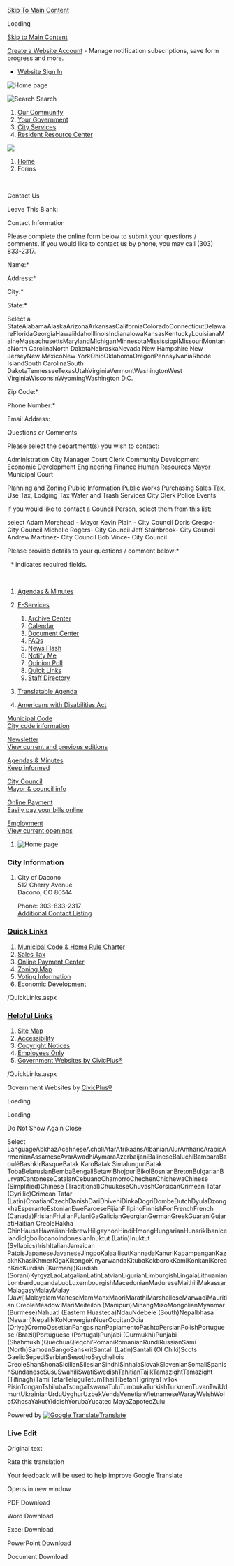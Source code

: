 [Skip To Main Content](https://www.cityofdacono.com/forms.aspx?fid=41%2F)

Loading

[Skip to Main Content](https://www.cityofdacono.com/forms.aspx?fid=41%2F)

[Create a Website Account](https://www.cityofdacono.com/MyAccount/ProfileCreate) - Manage notification subscriptions, save form progress and more.   

- [Website Sign In](https://www.cityofdacono.com/MyAccount)

![Home page](https://www.cityofdacono.com/ImageRepository/Document?documentID=4794)

![Search](https://www.cityofdacono.com/ImageRepository/Document?documentID=4808) Search

1. [Our Community](https://www.cityofdacono.com/31/Our-Community)
2. [Your Government](https://www.cityofdacono.com/27/Your-Government)
3. [City Services](https://www.cityofdacono.com/1038/City-Services)
4. [Resident Resource Center](https://www.cityofdacono.com/1039/Resident-Resource-Center)

<!--THE END-->

![](https://www.cityofdacono.com/ImageRepository/Document?documentID=4795)

1. [Home](https://www.cityofdacono.com)
2. Forms

 

Contact Us

Leave This Blank:

Contact Information

Please complete the online form below to submit your questions / comments. If you would like to contact us by phone, you may call (303) 833-2317.

Name:*

Address:*

City:*

State:*

Select a StateAlabamaAlaskaArizonaArkansasCaliforniaColoradoConnecticutDelawareFloridaGeorgiaHawaiiIdahoIllinoisIndianaIowaKansasKentuckyLouisianaMaineMassachusettsMarylandMichiganMinnesotaMississippiMissouriMontanaNorth CarolinaNorth DakotaNebraskaNevada New Hampshire New JerseyNew MexicoNew YorkOhioOklahomaOregonPennsylvaniaRhode IslandSouth CarolinaSouth DakotaTennesseeTexasUtahVirginiaVermontWashingtonWest VirginiaWisconsinWyomingWashington D.C.

Zip Code:*

Phone Number:*

Email Address:

Questions or Comments

Please select the department(s) you wish to contact:

Administration City Manager Court Clerk Community Development Economic Development Engineering Finance Human Resources Mayor Municipal Court

Planning and Zoning Public Information Public Works Purchasing Sales Tax, Use Tax, Lodging Tax Water and Trash Services City Clerk Police Events

If you would like to contact a Council Person, select them from this list:

select Adam Morehead - Mayor Kevin Plain - City Council Doris Crespo- City Council Michelle Rogers- City Council Jeff Stainbrook- City Council Andrew Martinez- City Council Bob Vince- City Council

Please provide details to your questions / comment below:*

  * indicates required fields.  

     

1. [Agendas &amp; Minutes](https://www.cityofdacono.com/AgendaCenter)
2. [E-Services](https://www.cityofdacono.com/9/E-Services)
   
   1. [Archive Center](https://www.cityofdacono.com/archive.asp)
   2. [Calendar](https://www.cityofdacono.com/calendar.aspx)
   3. [Document Center](https://www.cityofdacono.com/documentcenterii.asp)
   4. [FAQs](https://www.cityofdacono.com/faq.asp)
   5. [News Flash](https://www.cityofdacono.com/CivicAlerts.asp)
   6. [Notify Me](https://www.cityofdacono.com/list.asp)
   7. [Opinion Poll](https://www.cityofdacono.com/polls.asp)
   8. [Quick Links](https://www.cityofdacono.com/quicklinks.asp)
   9. [Staff Directory](https://www.cityofdacono.com/directory.asp)
3. [Translatable Agenda](https://www.cityofdacono.com/1184/Translatable-Agenda)
4. [Americans with Disabilities Act](https://cityofdacono.com/1093/Americans-with-Disabilities-Act-ADA)

[Municipal Code  
City code information](https://library.municode.com/co/dacono/codes/municipal_code)

[Newsletter  
View current and previous editions](https://www.cityofdacono.com/Archive.aspx)

[Agendas &amp; Minutes  
Keep informed](https://www.cityofdacono.com/AgendaCenter)

[City Council  
Mayor &amp; council info](https://www.cityofdacono.com/319/City-Council)

[Online Payment  
Easily pay your bills online](https://www.cityofdacono.com/971/Online-Payments)

[Employment  
View current openings](https://www.cityofdacono.com/Jobs.aspx)

1. ![Home page](https://www.cityofdacono.com/ImageRepository/Document?documentId=4809)

### City Information

1. City of Dacono  
   512 Cherry Avenue  
   Dacono, CO 80514
   
   Phone: 303-833-2317  
   [Additional Contact Listing](https://www.cityofdacono.com/Directory.aspx)

### [Quick Links](https://www.cityofdacono.com/QuickLinks.aspx?CID=61)

1. [Municipal Code &amp; Home Rule Charter](https://library.municode.com/co/dacono/codes/municipal_code)
2. [Sales Tax](https://cityofdacono.com/1081/Sales-Tax)
3. [Online Payment Center](https://cityofdacono.com/971/Online-Payments)
4. [Zoning Map](https://www.cityofdacono.com/DocumentCenter/View/2416)
5. [Voting Information](https://www.cityofdacono.com/165/Voting-Information)
6. [Economic Development](https://www.cityofdacono.com/435/Economic-Development)

/QuickLinks.aspx

### [Helpful Links](https://www.cityofdacono.com/QuickLinks.aspx?CID=62)

1. [Site Map](https://www.cityofdacono.com/sitemap.aspx)
2. [Accessibility](https://www.cityofdacono.com/Site/Accessibility)
3. [Copyright Notices](https://www.cityofdacono.com/site/copyright)
4. [Employees Only](https://www.cityofdacono.com)
5. [Government Websites by CivicPlus®](https://www.civicplus.com)

/QuickLinks.aspx

Government Websites by [CivicPlus®](https://connect.civicplus.com/referral)

Loading

Loading

Do Not Show Again Close

Select LanguageAbkhazAcehneseAcholiAfarAfrikaansAlbanianAlurAmharicArabicArmenianAssameseAvarAwadhiAymaraAzerbaijaniBalineseBaluchiBambaraBaouléBashkirBasqueBatak KaroBatak SimalungunBatak TobaBelarusianBembaBengaliBetawiBhojpuriBikolBosnianBretonBulgarianBuryatCantoneseCatalanCebuanoChamorroChechenChichewaChinese (Simplified)Chinese (Traditional)ChuukeseChuvashCorsicanCrimean Tatar (Cyrillic)Crimean Tatar (Latin)CroatianCzechDanishDariDhivehiDinkaDogriDombeDutchDyulaDzongkhaEsperantoEstonianEweFaroeseFijianFilipinoFinnishFonFrenchFrench (Canada)FrisianFriulianFulaniGaGalicianGeorgianGermanGreekGuaraniGujaratiHaitian CreoleHakha ChinHausaHawaiianHebrewHiligaynonHindiHmongHungarianHunsrikIbanIcelandicIgboIlocanoIndonesianInuktut (Latin)Inuktut (Syllabics)IrishItalianJamaican PatoisJapaneseJavaneseJingpoKalaallisutKannadaKanuriKapampanganKazakhKhasiKhmerKigaKikongoKinyarwandaKitubaKokborokKomiKonkaniKoreanKrioKurdish (Kurmanji)Kurdish (Sorani)KyrgyzLaoLatgalianLatinLatvianLigurianLimburgishLingalaLithuanianLombardLugandaLuoLuxembourgishMacedonianMadureseMaithiliMakassarMalagasyMalayMalay (Jawi)MalayalamMalteseMamManxMaoriMarathiMarshalleseMarwadiMauritian CreoleMeadow MariMeiteilon (Manipuri)MinangMizoMongolianMyanmar (Burmese)Nahuatl (Eastern Huasteca)NdauNdebele (South)Nepalbhasa (Newari)NepaliNKoNorwegianNuerOccitanOdia (Oriya)OromoOssetianPangasinanPapiamentoPashtoPersianPolishPortuguese (Brazil)Portuguese (Portugal)Punjabi (Gurmukhi)Punjabi (Shahmukhi)QuechuaQʼeqchiʼRomaniRomanianRundiRussianSami (North)SamoanSangoSanskritSantali (Latin)Santali (Ol Chiki)Scots GaelicSepediSerbianSesothoSeychellois CreoleShanShonaSicilianSilesianSindhiSinhalaSlovakSlovenianSomaliSpanishSundaneseSusuSwahiliSwatiSwedishTahitianTajikTamazightTamazight (Tifinagh)TamilTatarTeluguTetumThaiTibetanTigrinyaTivTok PisinTonganTshilubaTsongaTswanaTuluTumbukaTurkishTurkmenTuvanTwiUdmurtUkrainianUrduUyghurUzbekVendaVenetianVietnameseWarayWelshWolofXhosaYakutYiddishYorubaYucatec MayaZapotecZulu

Powered by [![Google Translate](https://www.gstatic.com/images/branding/googlelogo/1x/googlelogo_color_42x16dp.png)Translate](https://translate.google.com)

### Live Edit

Original text

Rate this translation

Your feedback will be used to help improve Google Translate

Opens in new window

PDF Download

Word Download

Excel Download

PowerPoint Download

Document Download